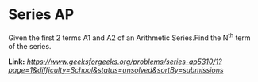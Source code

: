 # Series AP
Given the first 2 terms A1 and A2 of an Arithmetic Series.Find the N<sup>th</sup> term of the series.   
  
**Link:** _https://www.geeksforgeeks.org/problems/series-ap5310/1?page=1&difficulty=School&status=unsolved&sortBy=submissions_
